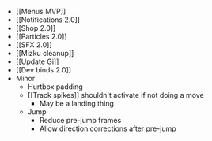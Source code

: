 - [[Menus MVP]]
- [[Notifications 2.0]]
- [[Shop 2.0]]
- [[Particles 2.0]]
- [[SFX 2.0]]
- [[Mizku cleanup]]
- [[Update Gi]]
- [[Dev binds 2.0]]
- Minor
	- Hurtbox padding
	- [[Track spikes]] shouldn't activate if not doing a move
		- May be a landing thing
	- Jump
		- Reduce pre-jump frames
		- Allow direction corrections after pre-jump